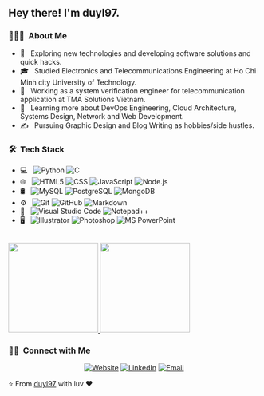 <!--
**duyl97/duyl97** is a ✨ _special_ ✨ repository because its `README.md` (this file) appears on your GitHub profile.
<img src="https://raw.githubusercontent.com/AVS1508/AVS1508/master/assets/Aditya%20Vikram%20Singh%20Banner.png">
-->
<h2> Hey there! I'm duyl97.</h2>

<h3> 👨🏻‍💻 &nbsp;About Me </h3>

- 🤔 &nbsp; Exploring new technologies and developing software solutions and quick hacks.
- 🎓 &nbsp; Studied Electronics and Telecommunications Engineering at Ho Chi Minh city University of Technology.
- 💼 &nbsp; Working as a system verification engineer for telecommunication application at TMA Solutions Vietnam.
- 🌱 &nbsp; Learning more about DevOps Engineering, Cloud Architecture, Systems Design, Network and Web Development.
- ✍️ &nbsp; Pursuing Graphic Design and Blog Writing as hobbies/side hustles.

<h3> 🛠 &nbsp;Tech Stack</h3>

- 💻 &nbsp;
  ![Python](https://img.shields.io/badge/-Python-333333?style=flat&logo=python)
  <!--![Java](https://img.shields.io/badge/-Java-333333?style=flat&logo=Java&logoColor=007396)-->
  ![C](https://img.shields.io/badge/-C-333333?style=flat&logo=C%2B%2B&logoColor=00599C)
  <!--![R (Statistics)](https://img.shields.io/badge/-R-333333?style=flat&logo=R&logoColor=276DC3)-->
- 🌐 &nbsp;
  ![HTML5](https://img.shields.io/badge/-HTML5-333333?style=flat&logo=HTML5)
  ![CSS](https://img.shields.io/badge/-CSS-333333?style=flat&logo=CSS3&logoColor=1572B6)
  ![JavaScript](https://img.shields.io/badge/-JavaScript-333333?style=flat&logo=javascript)
  <!-- ![Bootstrap](https://img.shields.io/badge/-Bootstrap-333333?style=flat&logo=bootstrap&logoColor=563D7C)-->
  ![Node.js](https://img.shields.io/badge/-Node.js-333333?style=flat&logo=node.js)
  <!-- ![React](https://img.shields.io/badge/-React-333333?style=flat&logo=react)-->
- 🛢 &nbsp;
  ![MySQL](https://img.shields.io/badge/-MySQL-333333?style=flat&logo=mysql)
  ![PostgreSQL](https://img.shields.io/badge/-PostgreSQL-333333?style=flat&logo=PostgreSQL)
  ![MongoDB](https://img.shields.io/badge/-MongoDB-333333?style=flat&logo=mongodb)
- ⚙️ &nbsp;
  ![Git](https://img.shields.io/badge/-Git-333333?style=flat&logo=git)
  ![GitHub](https://img.shields.io/badge/-GitHub-333333?style=flat&logo=github)
  ![Markdown](https://img.shields.io/badge/-Markdown-333333?style=flat&logo=markdown)
- 🔧 &nbsp;
  ![Visual Studio Code](https://img.shields.io/badge/-Visual%20Studio%20Code-333333?style=flat&logo=visual-studio-code&logoColor=007ACC)
  ![Notepad++](https://img.shields.io/badge/-Notepad++-48CA60?style=flat&logo=Notepad++)
  <!--![Eclipse](https://img.shields.io/badge/-Eclipse-333333?style=flat&logo=eclipse-ide&logoColor=2C2255)-->
- 🖥 &nbsp;
  ![Illustrator](https://img.shields.io/badge/-Illustrator-333333?style=flat&logo=adobe-illustrator)
  ![Photoshop](https://img.shields.io/badge/-Photoshop-333333?style=flat&logo=adobe-photoshop)
  ![MS PowerPoint](https://img.shields.io/badge/MS-PowerPoint%20-D04423)

<br/>

<a href="https://github.com/duyl97">
  <img height="180em" src="https://github-readme-stats.vercel.app/api?username=duyl97&theme=buefy&show_icons=true" />
  <img height="180em" src="https://github-readme-stats.vercel.app/api/top-langs/?username=duyl97&theme=buefy&layout=compact" />
</a>

<br/>
<h3> 🤝🏻 &nbsp;Connect with Me </h3>

<p align="center">
<a href="https://duyl97.wordpress.com/"><img alt="Website" src="https://img.shields.io/badge/Website-duyl97.wordpress.com-blue?style=flat-square&logo=google-chrome"></a>
<a href="https://www.linkedin.com/in/duyluan97/"><img alt="LinkedIn" src="https://img.shields.io/badge/LinkedIn-Luan%20Nguyen%20Duy-blue?style=flat-square&logo=linkedin"></a>
<a href="mailto:dl97.app@gmail.com"><img alt="Email" src="https://img.shields.io/badge/Email-dl97.app@gmail.com-blue?style=flat-square&logo=gmail"></a>
</p>

⭐️ From [duyl97](https://github.com/duyl97) with luv ❤
